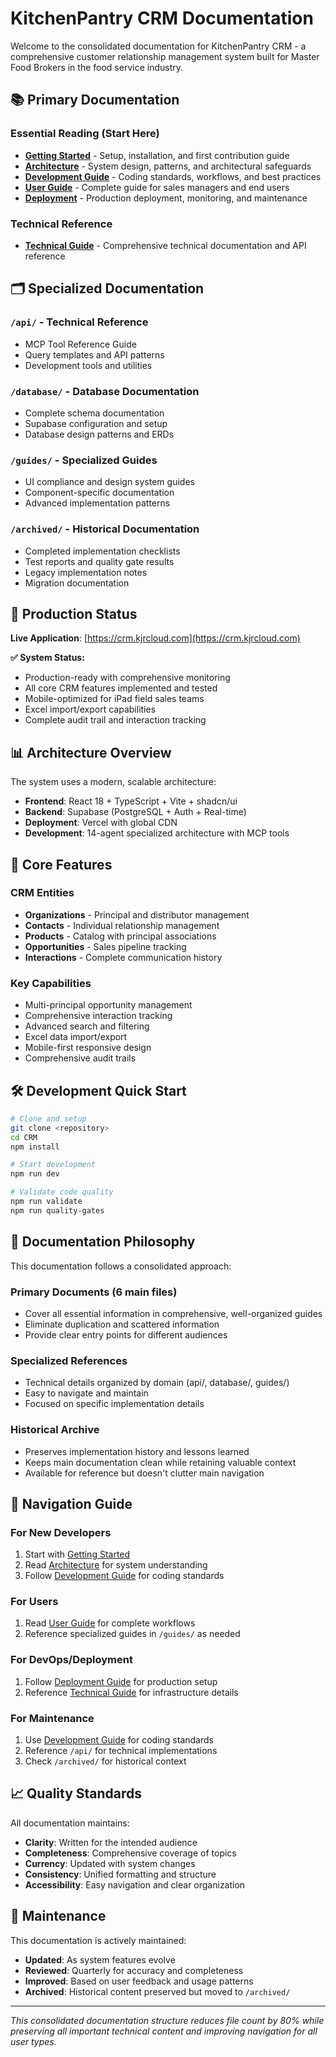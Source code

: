# KitchenPantry CRM Documentation

Welcome to the consolidated documentation for KitchenPantry CRM - a comprehensive customer relationship management system built for Master Food Brokers in the food service industry.

## 📚 Primary Documentation

### Essential Reading (Start Here)

- **[Getting Started](GETTING_STARTED.md)** - Setup, installation, and first contribution guide
- **[Architecture](ARCHITECTURE.md)** - System design, patterns, and architectural safeguards
- **[Development Guide](DEVELOPMENT_GUIDE.md)** - Coding standards, workflows, and best practices
- **[User Guide](USER_GUIDE.md)** - Complete guide for sales managers and end users
- **[Deployment](DEPLOYMENT.md)** - Production deployment, monitoring, and maintenance

### Technical Reference

- **[Technical Guide](TECHNICAL_GUIDE.md)** - Comprehensive technical documentation and API reference

## 🗂️ Specialized Documentation

### `/api/` - Technical Reference
- MCP Tool Reference Guide
- Query templates and API patterns
- Development tools and utilities

### `/database/` - Database Documentation
- Complete schema documentation  
- Supabase configuration and setup
- Database design patterns and ERDs

### `/guides/` - Specialized Guides
- UI compliance and design system guides
- Component-specific documentation
- Advanced implementation patterns

### `/archived/` - Historical Documentation
- Completed implementation checklists
- Test reports and quality gate results  
- Legacy implementation notes
- Migration documentation

## 🚀 Production Status

**Live Application**: [https://crm.kjrcloud.com](https://crm.kjrcloud.com)

**✅ System Status:**
- Production-ready with comprehensive monitoring
- All core CRM features implemented and tested
- Mobile-optimized for iPad field sales teams
- Excel import/export capabilities
- Complete audit trail and interaction tracking

## 📊 Architecture Overview

The system uses a modern, scalable architecture:

- **Frontend**: React 18 + TypeScript + Vite + shadcn/ui
- **Backend**: Supabase (PostgreSQL + Auth + Real-time)
- **Deployment**: Vercel with global CDN
- **Development**: 14-agent specialized architecture with MCP tools

## 🎯 Core Features

### CRM Entities
- **Organizations** - Principal and distributor management
- **Contacts** - Individual relationship management
- **Products** - Catalog with principal associations
- **Opportunities** - Sales pipeline tracking  
- **Interactions** - Complete communication history

### Key Capabilities
- Multi-principal opportunity management
- Comprehensive interaction tracking
- Advanced search and filtering
- Excel data import/export
- Mobile-first responsive design
- Comprehensive audit trails

## 🛠️ Development Quick Start

```bash
# Clone and setup
git clone <repository>
cd CRM
npm install

# Start development
npm run dev

# Validate code quality
npm run validate
npm run quality-gates
```

## 📖 Documentation Philosophy  

This documentation follows a consolidated approach:

### **Primary Documents** (6 main files)
- Cover all essential information in comprehensive, well-organized guides
- Eliminate duplication and scattered information
- Provide clear entry points for different audiences

### **Specialized References** 
- Technical details organized by domain (api/, database/, guides/)
- Easy to navigate and maintain
- Focused on specific implementation details

### **Historical Archive**
- Preserves implementation history and lessons learned
- Keeps main documentation clean while retaining valuable context
- Available for reference but doesn't clutter main navigation

## 🧭 Navigation Guide

### For New Developers
1. Start with [Getting Started](GETTING_STARTED.md)
2. Read [Architecture](ARCHITECTURE.md) for system understanding  
3. Follow [Development Guide](DEVELOPMENT_GUIDE.md) for coding standards

### For Users
1. Read [User Guide](USER_GUIDE.md) for complete workflows
2. Reference specialized guides in `/guides/` as needed

### For DevOps/Deployment
1. Follow [Deployment Guide](DEPLOYMENT.md) for production setup
2. Reference [Technical Guide](TECHNICAL_GUIDE.md) for infrastructure details

### For Maintenance
1. Use [Development Guide](DEVELOPMENT_GUIDE.md) for coding standards
2. Reference `/api/` for technical implementations
3. Check `/archived/` for historical context

## 📈 Quality Standards

All documentation maintains:
- **Clarity**: Written for the intended audience
- **Completeness**: Comprehensive coverage of topics
- **Currency**: Updated with system changes
- **Consistency**: Unified formatting and structure
- **Accessibility**: Easy navigation and clear organization

## 🔄 Maintenance

This documentation is actively maintained:
- **Updated**: As system features evolve
- **Reviewed**: Quarterly for accuracy and completeness  
- **Improved**: Based on user feedback and usage patterns
- **Archived**: Historical content preserved but moved to `/archived/`

---

*This consolidated documentation structure reduces file count by 80% while preserving all important technical content and improving navigation for all user types.*